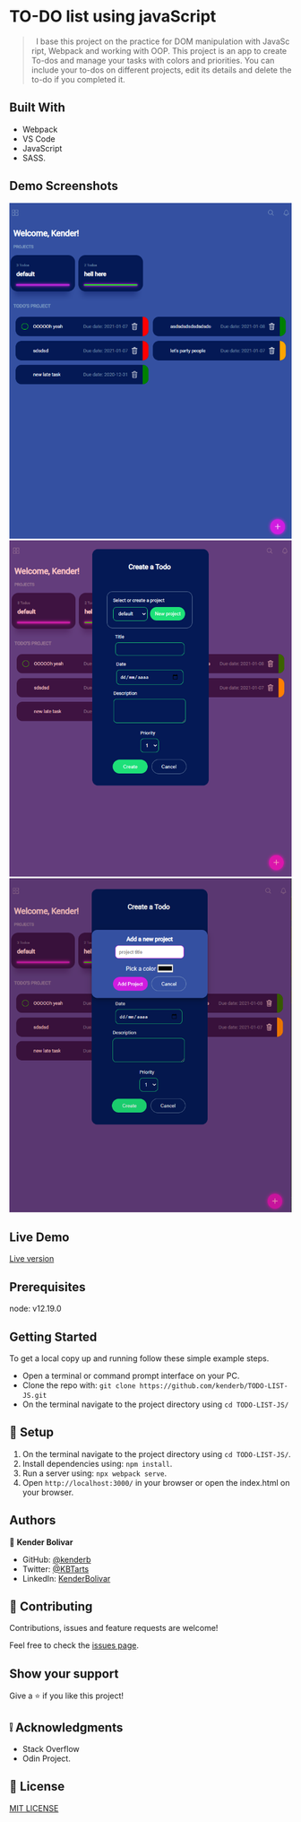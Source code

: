 # TO-DO list using javaScript

>   I base this project on the practice for DOM manipulation with JavaScript, Webpack and working with OOP. This project is an app to create To-dos and manage your tasks with colors and priorities. You can include your to-dos on different projects, edit its details and delete the to-do if you completed it.

## Built With

- Webpack
- VS Code
- JavaScript
- SASS.

## Demo Screenshots

![screenshot](Capture_one.PNG)
![screenshot](Capture_two.PNG)
![screenshot](Capture_three.PNG)

## Live Demo

[Live version](https://rawcdn.githack.com/kenderb/WEATHER-APP/f217fc3e6ff8af21fed885f5a847d1ba291815bf/dist/index.html)

## Prerequisites

node: v12.19.0
## Getting Started
To get a local copy up and running follow these simple example steps.

- Open a terminal or command prompt interface on your PC.
- Clone the repo with: `git clone https://github.com/kenderb/TODO-LIST-JS.git`
- On the terminal navigate to the project directory using `cd TODO-LIST-JS/`

## 📝 Setup

1. On the terminal navigate to the project directory using `cd TODO-LIST-JS/`.
2. Install dependencies using: `npm install`.
2. Run a server using: `npx webpack serve`.
3. Open `http://localhost:3000/` in your browser or open the index.html on your browser.

## Authors

👤 **Kender Bolivar**

- GitHub: [@kenderb](https://github.com/ken)
- Twitter: [@KBTarts](https://twitter.com/KBTarts )
- LinkedIn: [KenderBolivar](https://www.linkedin.com/in/kender-bolivar-1736086b/ )


## 🤝 Contributing

Contributions, issues and feature requests are welcome!

Feel free to check the [issues page](https://github.com/kenderb/TODO-LIST-JS/issues).

## Show your support

Give a ⭐️ if you like this project!

## :grey_exclamation: Acknowledgments

- Stack Overflow
- Odin Project.

## 📝 License

[MIT LICENSE](LICENSE)
